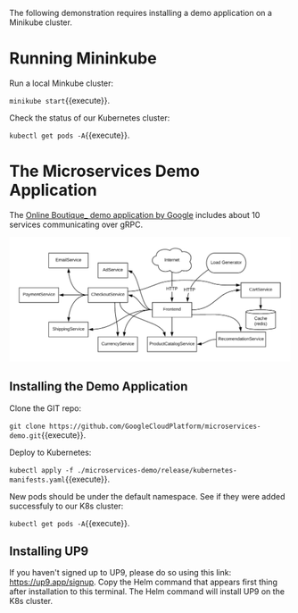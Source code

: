 The following demonstration requires installing a demo application on a Minikube cluster. 
# Running Mininkube
Run a local Minkube cluster:

`minikube start`{{execute}}.

Check the status of our Kubernetes cluster: 

`kubectl get pods -A`{{execute}}.

# The Microservices Demo Application
The [Online Boutique_ demo application by Google](https://github.com/GoogleCloudPlatform/microservices-demo) includes about 10 services communicating over gRPC.

![app-architecture](./assets/architecture-diagram.png)

## Installing the Demo Application

Clone the GIT repo: 

`git clone https://github.com/GoogleCloudPlatform/microservices-demo.git`{{execute}}.

Deploy to Kubernetes: 

`kubectl apply -f ./microservices-demo/release/kubernetes-manifests.yaml`{{execute}}.

New pods should be under the default namespace. See if they were added successfuly to our K8s cluster: 

`kubectl get pods -A`{{execute}}.

## Installing UP9

If you haven't signed up to UP9, please do so using this link: https://up9.app/signup.
Copy the Helm command that appears first thing after installation to this terminal. The Helm command will install UP9 on the K8s cluster.

